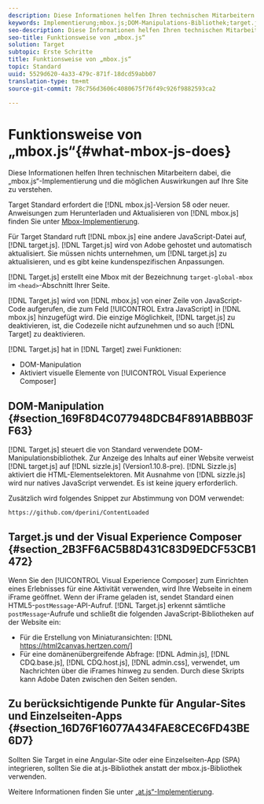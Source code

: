 ```yaml
---
description: Diese Informationen helfen Ihren technischen Mitarbeitern dabei, die „mbox.js“-Implementierung und die möglichen Auswirkungen auf Ihre Site zu verstehen.
keywords: Implementierung;mbox.js;DOM-Manipulations-Bibliothek;target.js;Visual Experience Composer;iFrame;Angular-Sites;Einzelseiten-Apps;Einzelseitenanwendung;SPA
seo-description: Diese Informationen helfen Ihren technischen Mitarbeitern dabei, die „mbox.js“-Implementierung und die möglichen Auswirkungen auf Ihre Site zu verstehen.
seo-title: Funktionsweise von „mbox.js“
solution: Target
subtopic: Erste Schritte
title: Funktionsweise von „mbox.js“
topic: Standard
uuid: 5529d620-4a33-479c-871f-18dcd59abb07
translation-type: tm+mt
source-git-commit: 78c756d3606c4080675f76f49c926f9882593ca2

---
```



# Funktionsweise von „mbox.js“{#what-mbox-js-does}

Diese Informationen helfen Ihren technischen Mitarbeitern dabei, die „mbox.js“-Implementierung und die möglichen Auswirkungen auf Ihre Site zu verstehen.

Target Standard erfordert die [!DNL mbox.js]-Version 58 oder neuer. Anweisungen zum Herunterladen und Aktualisieren von [!DNL mbox.js] finden Sie unter [Mbox-Implementierung](../../../c-implementing-target/c-implementing-target-for-client-side-web/t-mbox-download/mbox-download.md#task_4EAE26BB84FD4E1D858F411AEDF4B420).

Für Target Standard ruft [!DNL mbox.js] eine andere JavaScript-Datei auf, [!DNL target.js]. [!DNL Target.js] wird von Adobe gehostet und automatisch aktualisiert. Sie müssen nichts unternehmen, um [!DNL target.js] zu aktualisieren, und es gibt keine kundenspezifischen Anpassungen.

[!DNL Target.js] erstellt eine Mbox mit der Bezeichnung `target-global-mbox` im `<head>`-Abschnitt Ihrer Seite.

[!DNL Target.js] wird von [!DNL mbox.js] von einer Zeile von JavaScript-Code aufgerufen, die zum Feld [!UICONTROL Extra JavaScript] in [!DNL mbox.js] hinzugefügt wird. Die einzige Möglichkeit, [!DNL target.js] zu deaktivieren, ist, die Codezeile nicht aufzunehmen und so auch [!DNL Target] zu deaktivieren.

[!DNL Target.js] hat in [!DNL Target] zwei Funktionen:

* DOM-Manipulation
* Aktiviert visuelle Elemente von [!UICONTROL Visual Experience Composer]

## DOM-Manipulation {#section_169F8D4C077948DCB4F891ABBB03FF63}

[!DNL Target.js] steuert die von Standard verwendete DOM-Manipulationsbibliothek. Zur Anzeige des Inhalts auf einer Website verweist [!DNL target.js] auf [!DNL sizzle.js] (Version1.10.8-pre). [!DNL Sizzle.js] aktiviert die HTML-Elementselektoren. Mit Ausnahme von [!DNL sizzle.js] wird nur natives JavaScript verwendet. Es ist keine jquery erforderlich.

Zusätzlich wird folgendes Snippet zur Abstimmung von DOM verwendet:


`https://github.com/dperini/ContentLoaded`

## Target.js und der Visual Experience Composer {#section_2B3FF6AC5B8D431C83D9EDCF53CB1472}

Wenn Sie den [!UICONTROL Visual Experience Composer] zum Einrichten eines Erlebnisses für eine Aktivität verwenden, wird Ihre Webseite in einem iFrame geöffnet. Wenn der iFrame geladen ist, sendet Standard einen HTML5-`postMessage`-API-Aufruf. [!DNL Target.js] erkennt sämtliche `postMessage`-Aufrufe und schließt die folgenden JavaScript-Bibliotheken auf der Website ein:

* Für die Erstellung von Miniaturansichten: [!DNL https://html2canvas.hertzen.com/]
* Für eine domänenübergreifende Abfrage: [!DNL Admin.js], [!DNL CDQ.base.js], [!DNL CDQ.host.js], [!DNL admin.css], verwendet, um Nachrichten über die iFrames hinweg zu senden. Durch diese Skripts kann Adobe Daten zwischen den Seiten senden.

## Zu berücksichtigende Punkte für Angular-Sites und Einzelseiten-Apps   {#section_16D76F16077A434FAE8CEC6FD43BE6D7}

Sollten Sie Target in eine Angular-Site oder eine Einzelseiten-App (SPA) integrieren, sollten Sie die at.js-Bibliothek anstatt der mbox.js-Bibliothek verwenden.

Weitere Informationen finden Sie unter [„at.js“-Implementierung](../../../c-implementing-target/c-implementing-target-for-client-side-web/t-mbox-download/c-target-atjs-implementation/target-atjs-implementation.md#concept_8AC8D169E02944B1A547A0CAD97EAC17).
